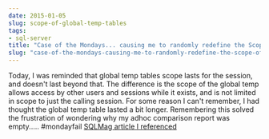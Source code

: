 ```yaml
---
date: 2015-01-05
slug: scope-of-global-temp-tables
tags:
- sql-server
title: "Case of the Mondays... causing me to randomly redefine the Scope of Global"
slug: "case-of-the-mondays-causing-me-to-randomly-redefine-the-scope-of-global-temp-tables"
---
```


Today, I was reminded that global temp tables scope lasts for the session, and doesn't last beyond that. The difference is the scope of the global temp allows access by other users and sessions while it exists, and is not limited in scope to just the calling session. For some reason I can't remember, I had thought the global temp table lasted a bit longer. Remembering this solved the frustration of wondering why my adhoc comparison report was empty..... #mondayfail [SQLMag article I referenced](http://goo.gl/FCs8lv)
